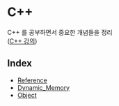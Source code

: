 # C++
C++ 를 공부하면서 중요한 개념들을 정리  
([C++ 강의](https://modoocode.com/134))

## Index
- [Reference](Reference.md)
- [Dynamic_Memory](Dynamic_Memory.md)
- [Object](Object.md)
